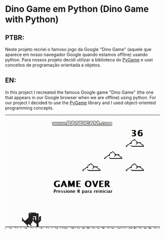 # Dino Game em Python (Dino Game with Python)

## PTBR:
<p>
  Neste projeto recriei o famoso jogo da Google "Dino Game" (aquele que aparece em nosso navegador Google quando estamos offline) usando python. Para nossos projeto decidi utilizar a biblioteca do <a href="https://www.pygame.org/news">PyGame</a> e usei conceitos de programação orientada a objetos.
</p>

## EN:
<p>
  In this project I recreated the famous Google game "Dino Game" (the one that appears in our Google browser when we are offline) using python. For our project I decided to use the <a href="https://www.pygame.org/news">PyGame</a> library and I used object-oriented programming concepts.
</p>

<hr>
<img src="assets/dino_gif.gif">
